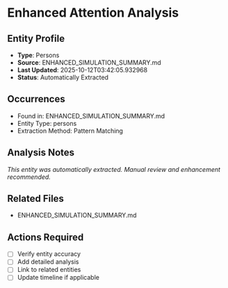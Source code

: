 # Enhanced Attention Analysis

## Entity Profile
- **Type**: Persons
- **Source**: ENHANCED_SIMULATION_SUMMARY.md
- **Last Updated**: 2025-10-12T03:42:05.932968
- **Status**: Automatically Extracted

## Occurrences
- Found in: ENHANCED_SIMULATION_SUMMARY.md
- Entity Type: persons
- Extraction Method: Pattern Matching

## Analysis Notes
*This entity was automatically extracted. Manual review and enhancement recommended.*

## Related Files
- ENHANCED_SIMULATION_SUMMARY.md

## Actions Required
- [ ] Verify entity accuracy
- [ ] Add detailed analysis
- [ ] Link to related entities
- [ ] Update timeline if applicable
